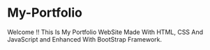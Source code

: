 # My-Portfolio
Welcome !! This Is My Portfolio WebSite Made With HTML, CSS And JavaScript and Enhanced With BootStrap Framework.
